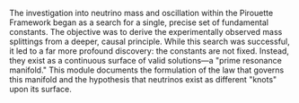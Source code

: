 The investigation into neutrino mass and oscillation within the Pirouette Framework began as a search for a single, precise set of fundamental constants. The objective was to derive the experimentally observed mass splittings from a deeper, causal principle. While this search was successful, it led to a far more profound discovery: the constants are not fixed. Instead, they exist as a continuous surface of valid solutions—a "prime resonance manifold." This module documents the formulation of the law that governs this manifold and the hypothesis that neutrinos exist as different "knots" upon its surface.